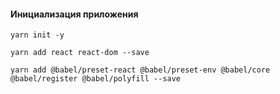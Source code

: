 #### Инициализация приложения

`yarn init -y`

`yarn add react react-dom --save`

`yarn add @babel/preset-react @babel/preset-env @babel/core @babel/register @babel/polyfill --save`
